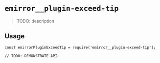 # `emirror__plugin-exceed-tip`

> TODO: description

## Usage

```
const emirrorPluginExceedTip = require('emirror__plugin-exceed-tip');

// TODO: DEMONSTRATE API
```
